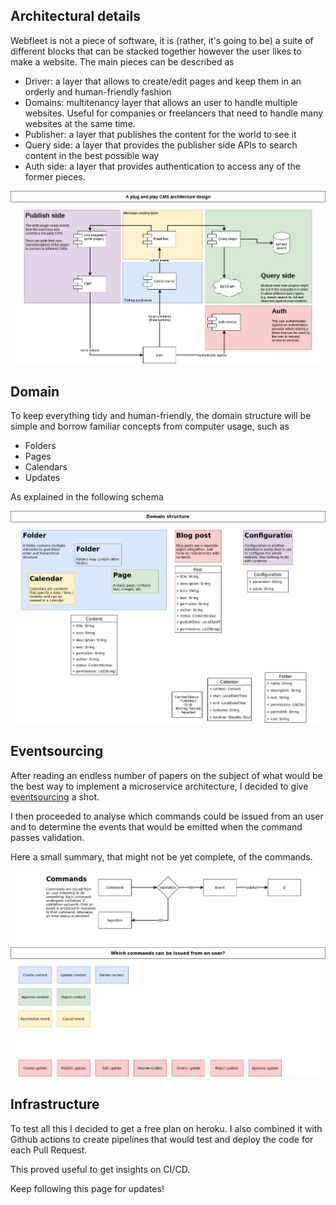 ## Architectural details

Webfleet is not a piece of software, it is (rather, it's going to be) a suite of different blocks
that can be stacked together however the user likes to make a website.
The main pieces can be described as

* Driver: a layer that allows to create/edit pages and keep them in an orderly and human-friendly fashion
* Domains: multitenancy layer that allows an user to handle multiple websites. Useful for companies
  or freelancers that need to handle many websites at the same time.
* Publisher: a layer that publishes the content for the world to see it
* Query side: a layer that provides the publisher side APIs to search content in the best possible way
* Auth side: a layer that provides authentication to access any of the former pieces.

[![Architecture diagram](/static/images/webfleet/webfleet-architecture.png)](/static/images/webfleet/webfleet-architecture.png)

## Domain

To keep everything tidy and human-friendly, the domain structure will be simple and borrow familiar
concepts from computer usage, such as

* Folders
* Pages
* Calendars
* Updates

As explained in the following schema

[![Domain diagram](/static/images/webfleet/webfleet-domain.png)](/static/images/webfleet/webfleet-domain.png)

## Eventsourcing

After reading an endless number of papers on the subject of what would be the best way to implement
a microservice architecture, I decided to give
[eventsourcing](https://martinfowler.com/eaaDev/EventSourcing.html) a shot.

I then proceeded to analyse which commands could be issued from an user and to determine the events
that would be emitted when the command passes validation.

Here a small summary, that might not be yet complete, of the commands.

[![Commands diagram](/static/images/webfleet/webfleet-commands.png)](/static/images/webfleet/webfleet-commands.png)

## Infrastructure

To test all this I decided to get a free plan on heroku. I also combined it with Github actions to
create pipelines that would test and deploy the code for each Pull Request.

This proved useful to get insights on CI/CD.

Keep following this page for updates!
